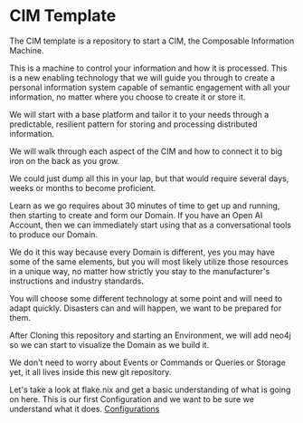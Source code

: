 # CIM Template
The CIM template is a repository to start a CIM, the Composable Information Machine.

This is a machine to control your information and how it is processed. This is a new enabling technology that we will guide you through to create a personal information system capable of semantic engagement with all your information, no matter where you choose to create it or store it.

We will start with a base platform and tailor it to your needs through a predictable, resilient pattern for storing and processing distributed information.

We will walk through each aspect of the CIM and how to connect it to big iron on the back as you grow.

We could just dump all this in your lap, but that would require several days, weeks or months to become proficient.

Learn as we go requires about 30 minutes of time to get up and running, then starting to create and form our Domain. If you have an Open AI Account, then we can immediately start using that as a conversational tools to produce our Domain.

We do it this way because every Domain is different, yes you may have some of the same elements, but you will most likely utilize those resources in a unique way, no matter how strictly you stay to the manufacturer's instructions and industry standards.

You will choose some different technology at some point and will need to adapt quickly. Disasters can and will happen, we want to be prepared for them.

After Cloning this repository and starting an Environment, we will add neo4j so we can start to visualize the Domain as we build it.

We don't need to worry about Events or Commands or Queries or Storage yet, it all lives inside this new git repository.

Let's take a look at flake.nix and get a basic understanding of what is going on here. This is our first Configuration and we want to be sure we understand what it does.
[Configurations](doc/Configuration.md)
